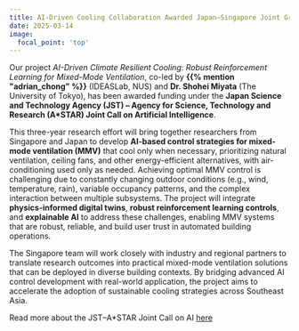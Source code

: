 ```yaml
---
title: AI-Driven Cooling Collaboration Awarded Japan–Singapore Joint Grant
date: 2025-03-14
image:
  focal_point: 'top'
---
```


Our project *AI-Driven Climate Resilient Cooling: Robust Reinforcement Learning for Mixed-Mode Ventilation*, co-led by **{{% mention "adrian_chong" %}}** (IDEASLab, NUS) and **Dr. Shohei Miyata** (The University of Tokyo), has been awarded funding under the **Japan Science and Technology Agency (JST) – Agency for Science, Technology and Research (A*STAR) Joint Call on Artificial Intelligence**.

<!--more-->

This three-year research effort will bring together researchers from Singapore and Japan to develop **AI-based control strategies for mixed-mode ventilation (MMV)** that cool only when necessary, prioritizing natural ventilation, ceiling fans, and other energy-efficient alternatives, with air-conditioning used only as needed. Achieving optimal MMV control is challenging due to constantly changing outdoor conditions (e.g., wind, temperature, rain), variable occupancy patterns, and the complex interaction between multiple subsystems. The project will integrate **physics-informed digital twins**, **robust reinforcement learning controls**, and **explainable AI** to address these challenges, enabling MMV systems that are robust, reliable, and build user trust in automated building operations.

The Singapore team will work closely with industry and regional partners to translate research outcomes into practical mixed-mode ventilation solutions that can be deployed in diverse building contexts. By bridging advanced AI control development with real-world application, the project aims to accelerate the adoption of sustainable cooling strategies across Southeast Asia.

Read more about the JST–A*STAR Joint Call on AI [here](https://www.a-star.edu.sg/Research/funding-opportunities/japan-singapore-joint-call-for-proposals--japan-science-and-technology-agency-(jst)-and-agency-for-science--technology-and-research-(a-star)-2024)
